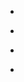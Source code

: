 
- [](/2019/02/1098274271133138944/)

- [](/2018/08/176568383505/)

- [](/2016/08/bjfs2xbhvoc/)

- [](/2016/08/biu9nd3hows/)
